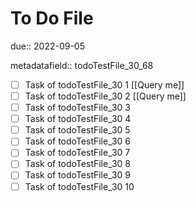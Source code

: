 # To Do File

due:: 2022-09-05

metadatafield:: todoTestFile_30_68

- [ ] Task of todoTestFile_30 1 [[Query me]]
- [ ] Task of todoTestFile_30 2 [[Query me]]
- [ ] Task of todoTestFile_30 3
- [ ] Task of todoTestFile_30 4
- [ ] Task of todoTestFile_30 5
- [ ] Task of todoTestFile_30 6
- [ ] Task of todoTestFile_30 7
- [ ] Task of todoTestFile_30 8
- [ ] Task of todoTestFile_30 9
- [ ] Task of todoTestFile_30 10